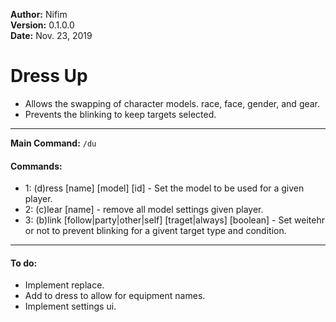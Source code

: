 **Author:** Nifim<br>
**Version:** 0.1.0.0<br>
**Date:** Nov. 23, 2019<br>

# Dress Up #

* Allows the swapping of character models. race, face, gender, and gear.
* Prevents the blinking to keep targets selected.

----

**Main Command:** `/du`

#### Commands: ####
* 1: (d)ress [name] [model] [id] - Set the model to be used for a given player.
* 2: (c)lear [name] - remove all model settings given player.
* 3: (b)link [follow|party|other|self] [traget|always] [boolean] - Set weitehr or not to prevent blinking for a givent target type and condition.


----

#### To do: ####
* Implement replace.
* Add to dress to allow for equipment names.
* Implement settings ui.
